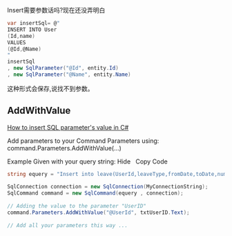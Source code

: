 Insert需要参数话吗?现在还没弄明白

```cs
var insertSql= @"
INSERT INTO User
(Id,name)
VALUES
(@Id,@Name)
"
insertSql
, new SqlParameter("@Id", entity.Id)
, new SqlParameter("@Name", entity.Name)

```

这种形式会保存,说找不到参数。

## AddWithValue

[How to insert SQL parameter's value in C#](http://www.codeproject.com/Questions/640647/How-to-inject-foreign-key-ih-the-Csharp)

Add parameters to your Command Parameters using:
command.Parameters.AddWithValue(...)

Example Given with your query string:
Hide   Copy Code

```cs
string equery = "Insert into leave(UserId,leaveType,fromDate,toDate,numdays,seasonLeave,Reason)values(@UserId,'" + leavetype.Text.ToString().Trim() + "',@seaonleave,'" + reason.Text.ToString().Trim() + "')";
 
SqlConnection connection = new SqlConnection(MyConnectionString);
SqlCommand command = new SqlCommand(equery , connection);
 
// Adding the value to the parameter "UserID"
command.Parameters.AddWithValue("@UserId", txtUserID.Text); 
 
// Add all your parameters this way ... 
```